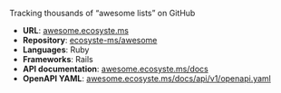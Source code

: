 ---
---

Tracking thousands of “awesome lists” on GitHub

* **URL**: [awesome.ecosyste.ms](https://awesome.ecosyste.ms)
* **Repository**: [ecosyste-ms/awesome](https://github.com/ecosyste-ms/awesome)
* **Languages**: Ruby
* **Frameworks**: Rails
* **API documentation**: [awesome.ecosyste.ms/docs](https://awesome.ecosyste.ms/docs/index.html)
* **OpenAPI YAML**: [awesome.ecosyste.ms/docs/api/v1/openapi.yaml](https://awesome.ecosyste.ms/docs/api/v1/openapi.yaml)
